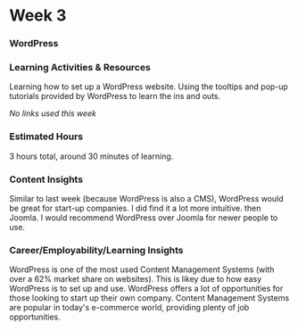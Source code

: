 # Week 3
### WordPress


### Learning Activities & Resources

Learning how to set up a WordPress website.
Using the tooltips and pop-up tutorials provided by WordPress to learn the ins and outs.

*No links used this week*

### Estimated Hours

3 hours total, around 30 minutes of learning.


### Content Insights

Similar to last week (because WordPress is also a CMS), WordPress would be great for start-up companies. I did find it a lot more intuitive.
then Joomla. I would recommend WordPress over Joomla for newer people to use.


### Career/Employability/Learning Insights

WordPress is one of the most used Content Management Systems (with over a 62% market share on websites). This is likey due to how easy
WordPress is to set up and use. WordPress offers a lot of opportunities for those looking to start up their own company. Content Management
Systems are popular in today's e-commerce world, providing plenty of job opportunities.